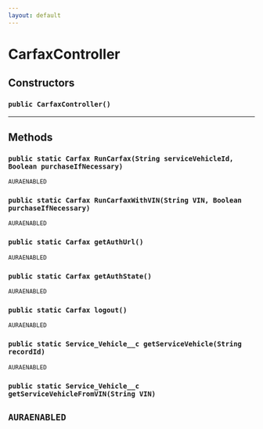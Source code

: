 ```yaml
---
layout: default
---
```

# CarfaxController
## Constructors
### `public CarfaxController()`
---
## Methods
### `public static Carfax RunCarfax(String serviceVehicleId, Boolean purchaseIfNecessary)`

`AURAENABLED`
### `public static Carfax RunCarfaxWithVIN(String VIN, Boolean purchaseIfNecessary)`

`AURAENABLED`
### `public static Carfax getAuthUrl()`

`AURAENABLED`
### `public static Carfax getAuthState()`

`AURAENABLED`
### `public static Carfax logout()`

`AURAENABLED`
### `public static Service_Vehicle__c getServiceVehicle(String recordId)`

`AURAENABLED`
### `public static Service_Vehicle__c getServiceVehicleFromVIN(String VIN)`

`AURAENABLED`
---
